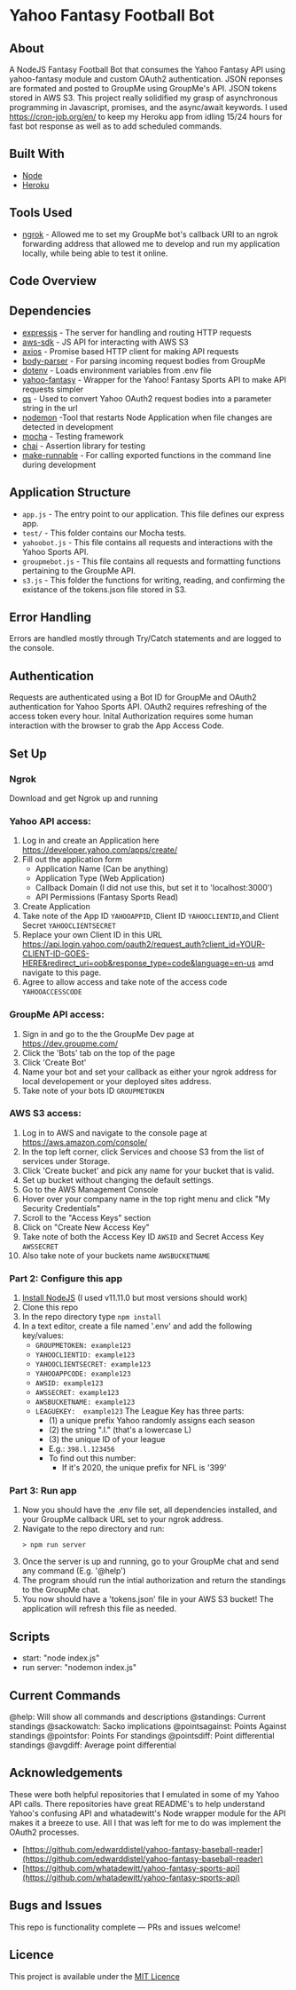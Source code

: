 # Yahoo Fantasy Football Bot

## About

A NodeJS Fantasy Football Bot that consumes the Yahoo Fantasy API using yahoo-fantasy module and custom OAuth2 authentication. JSON reponses are formated and posted to GroupMe using GroupMe's API. JSON tokens stored in AWS S3. This project really solidified my grasp of asynchronous programming in Javascript, promises, and the async/await keywords. I used https://cron-job.org/en/ to keep my Heroku app from idling 15/24 hours for fast bot response as well as to add scheduled commands.

## Built With

* [Node](https://nodejs.org/)
* [Heroku](https://www.heroku.com/)

## Tools Used

- [ngrok](https://ngrok.com/) - Allowed me to set my GroupMe bot's callback URI to an ngrok forwarding address that allowed me to develop and run my application locally, while being able to test it online.

## Code Overview

## Dependencies

- [expressjs](https://github.com/expressjs/express) - The server for handling and routing HTTP requests
- [aws-sdk](https://github.com/aws/aws-sdk-js) - JS API for interacting with AWS S3
- [axios](https://github.com/axios/axios) - Promise based HTTP client for making API requests
- [body-parser](https://github.com/expressjs/body-parser#readme) - For parsing incoming request bodies from GroupMe
- [dotenv](https://github.com/motdotla/dotenv#readme) - Loads environment variables from .env file
- [yahoo-fantasy](https://github.com/whatadewitt/yfsapi) - Wrapper for the Yahoo! Fantasy Sports API to make API requests simpler
- [qs](https://github.com/ljharb/qs) - Used to convert Yahoo OAuth2 request bodies into a parameter string in the url
- [nodemon](http://nodemon.io/) -Tool that restarts Node Application when file changes are detected in development
- [mocha](https://mochajs.org/) - Testing framework
- [chai](http://chaijs.com/) - Assertion library for testing
- [make-runnable](https://github.com/super-cache-money/make-runnable#readme) - For calling exported functions in the command line during development

## Application Structure

- `app.js` - The entry point to our application. This file defines our express app.
- `test/` - This folder contains our Mocha tests.
- `yahoobot.js` - This file contains all requests and interactions with the Yahoo Sports API.
- `groupmebot.js` - This file contains all requests and formatting functions pertaining to the GroupMe API.
- `s3.js` - This folder the functions for writing, reading, and confirming the existance of the tokens.json file stored in S3.

## Error Handling

Errors are handled mostly through Try/Catch statements and are logged to the console.

## Authentication

Requests are authenticated using a Bot ID for GroupMe and OAuth2 authentication for Yahoo Sports API. OAuth2 requires refreshing of the access token every hour. Inital Authorization requires some human interaction with the browser to grab the App Access Code.

## Set Up

### Ngrok
Download and get Ngrok up and running

### Yahoo API access:
1. Log in and create an Application here https://developer.yahoo.com/apps/create/
2. Fill out the application form
    - Application Name (Can be anything)
    - Application Type (Web Application)
    - Callback Domain (I did not use this, but set it to 'localhost:3000')
    - API Permissions (Fantasy Sports Read)
3. Create Application
4. Take note of the App ID `YAHOOAPPID`, Client ID `YAHOOCLIENTID`,and Client Secret `YAHOOCLIENTSECRET`
5. Replace your own Client ID in this URL https://api.login.yahoo.com/oauth2/request_auth?client_id=YOUR-CLIENT-ID-GOES-HERE&redirect_uri=oob&response_type=code&language=en-us amd navigate to this page.
6. Agree to allow access and take note of the access code `YAHOOACCESSCODE`

### GroupMe API access:
1. Sign in and go to the the GroupMe Dev page at https://dev.groupme.com/
2. Click the 'Bots' tab on the top of the page
3. Click 'Create Bot'
3. Name your bot and set your callback as either your ngrok address for local developement or your deployed sites address.
4. Take note of your bots ID `GROUPMETOKEN`

### AWS S3 access:

1. Log in to AWS and navigate to the console page at https://aws.amazon.com/console/
2. In the top left corner, click Services and choose S3 from the list of services under Storage.
3. Click 'Create bucket' and pick any name for your bucket that is valid.
4. Set up bucket without changing the default settings.
5. Go to the AWS Management Console
6. Hover over your company name in the top right menu and click "My Security Credentials"
7. Scroll to the "Access Keys" section
8. Click on "Create New Access Key"
9. Take note of both the Access Key ID `AWSID` and Secret Access Key `AWSSECRET`
10. Also take note of your buckets name `AWSBUCKETNAME`


### Part 2: Configure this app

1. [Install NodeJS](https://nodejs.org/en/download/) (I used v11.11.0 but most versions should work)
2. Clone this repo
3. In the repo directory type `npm install`
4. In a text editor, create a file named '.env' and add the following key/values:
    - `GROUPMETOKEN: example123`
    - `YAHOOCLIENTID: example123`
    - `YAHOOCLIENTSECRET: example123`
    - `YAHOOAPPCODE: example123`
    - `AWSID: example123`
    - `AWSSECRET: example123`
    - `AWSBUCKETNAME: example123`
    - `LEAGUEKEY:  example123`
          The League Key has three parts:
        - (1) a unique prefix Yahoo randomly assigns each season
        - (2) the string ".l." (that's a lowercase L)
        - (3) the unique ID of your league
        - E.g.: `398.l.123456`
        - To find out this number:
            - If it's 2020, the unique prefix for NFL is '399'

### Part 3: Run app

1. Now you should have the .env file set, all dependencies installed, and your GroupMe callback URL set to your ngrok address.
2. Navigate to the repo directory and run:
    ```
    > npm run server
    ```
3. Once the server is up and running, go to your GroupMe chat and send any command (E.g. '@help')
4. The program should run the intial authorization and return the standings to the GroupMe chat.
5. You now should have a 'tokens.json' file in your AWS S3 bucket! The application will refresh this file as needed.

## Scripts

-  start: "node index.js"
-  run server: "nodemon index.js"

## Current Commands

@help: Will show all commands and descriptions
@standings: Current standings
@sackowatch: Sacko implications
@pointsagainst: Points Against standings
@pointsfor: Points For standings
@pointsdiff: Point differential standings
@avgdiff: Average point differential

## Acknowledgements
These were both helpful repositories that I emulated in some of my Yahoo API calls. There repositories have great README's to help understand Yahoo's confusing API and whatadewitt's Node wrapper module for the API makes it a breeze to use. All I that was left for me to do was implement the OAuth2 processes.
-  [https://github.com/edwarddistel/yahoo-fantasy-baseball-reader](https://github.com/edwarddistel/yahoo-fantasy-baseball-reader)
-  [https://github.com/whatadewitt/yahoo-fantasy-sports-api](https://github.com/whatadewitt/yahoo-fantasy-sports-api)

## Bugs and Issues

This repo is functionality complete — PRs and issues welcome!

## Licence

This project is available under the [MIT Licence](http://opensource.org/licenses/MIT)
